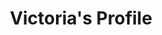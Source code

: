 ---
title: Victoria's Profile
full_name: Victoria Johnson
layout: fellow
img:  https://media.licdn.com/dms/image/C4D03AQETYyqIIvNOIw/profile-displayphoto-shrink_400_400/0/1554393966031?e=1683763200&v=beta&t=ZuYWFUdauFDZcCuFYh6PP9IYoc1zeTRm2N6JfgRUJxM
location: Georgia,USA 
email: veejo90@gmail.com
linkedin: https://www.linkedin.com/in/vee-johnson
twitter: https://twitter.com/vikkstr
github: https://github.com/doej0
description: MLH 23' Prep Fellow | Full-Stack Developer| Philomathean
university: Emory University-Certificate in Web Development
interests: Outdoors, Music, Cooking, Spending time with family & friends 
favorite_programming_language: JavaScript
---